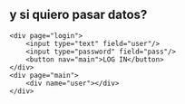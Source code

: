 ## y si quiero pasar datos?

```
<div page="login">
    <input type="text" field="user"/>
    <input type="password" field="pass"/>
    <button nav="main">LOG IN</button>
</div>
<div page="main">
    <div name="user"></div>
</div>
```